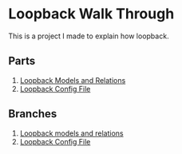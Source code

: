 # Loopback Walk Through
This is a project I made to explain how loopback. 

## Parts
1. [Loopback Models and Relations](https://medium.com/@joshuawootonn/loopback-models-and-relations-e72c1eca4b68)
2. [Loopback Config File](https://medium.com/@joshuawootonn/loopback-config-files-f6cce3d246b8)


## Branches 
1. [Loopback models and relations](https://github.com/jose56wonton/loopback-walkthrough/tree/LoopbackModelsAndRelations)
2. [Loopback Config File](https://github.com/joshuawootonn/loopback-walkthrough/tree/LoopbackConfigFiles)
